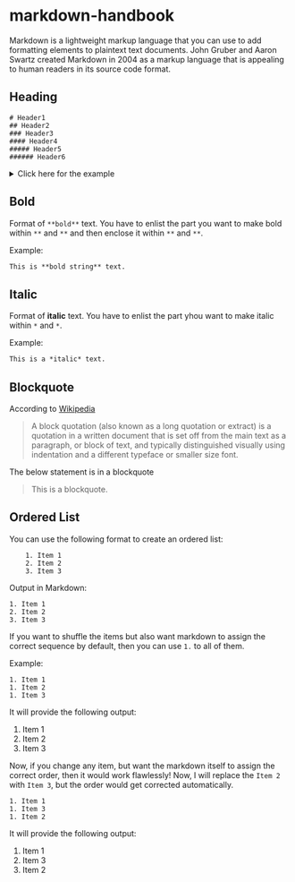 # markdown-handbook

Markdown is a lightweight markup language that you can use to add formatting elements to plaintext text documents. John Gruber and Aaron Swartz created Markdown in 2004 as a markup language that is appealing to human readers in its source code format.

## Heading

```
# Header1
## Header2
### Header3
#### Header4
##### Header5
###### Header6
```

<details>
<summary>Click here for the example</summary>

<br>

# This is Header 1

## This is Header 2

### This is Header 3

#### This is Header 4

##### This is Header 5

###### This is Header 6

</details>

## Bold

Format of `**bold**` text. You have to enlist the part you want to make bold within `**` and `**` and then enclose it within `**` and `**`.

Example:

```markdown
This is **bold string** text.
```

## Italic
Format of **italic** text. You have to enlist the part yhou want to make italic within `*` and `*`.

Example:

```markdown
This is a *italic* text.
```

## Blockquote
According to [Wikipedia](https://en.wikipedia.org/wiki/Block_quotation)
> A block quotation (also known as a long quotation or extract) is a quotation in a written document that is set off from the main text as a paragraph, or block of text, and typically distinguished visually using indentation and a different typeface or smaller size font.

The below statement is in a blockquote

> This is a blockquote.

## Ordered List

You can use the following format to create an ordered list:

```    
    1. Item 1
    2. Item 2
    3. Item 3
```
Output in Markdown:

    1. Item 1
    2. Item 2
    3. Item 3

If you want to shuffle the items but also want markdown to assign the correct sequence by default, then you can use `1.` to all of them.

Example:

```
1. Item 1
1. Item 2
1. Item 3
```

It will provide the following output:

1. Item 1
1. Item 2
1. Item 3

Now, if you change any item, but want the markdown itself to assign the correct order, then it would work flawlessly! Now, I will replace the `Item 2` with `Item 3`, but the order would get corrected automatically.

```
1. Item 1
1. Item 3
1. Item 2
```

It will provide the following output:

1. Item 1
1. Item 3
1. Item 2




